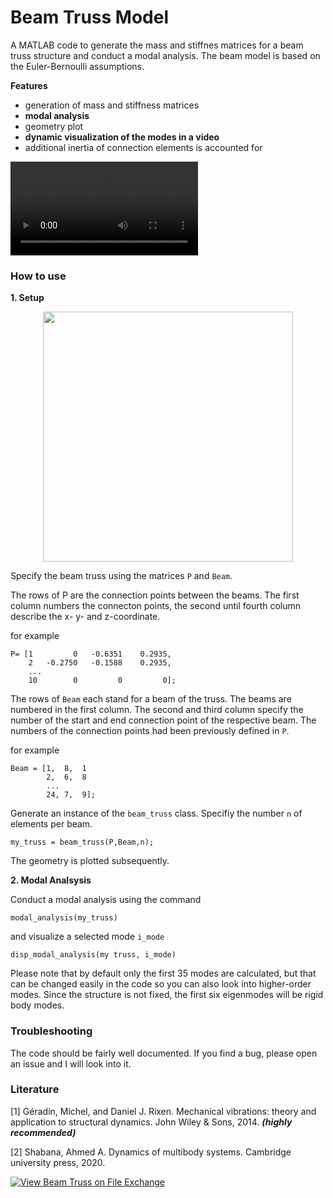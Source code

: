 # Beam Truss Model

A MATLAB code to generate the mass and stiffnes matrices for a beam truss structure and conduct a modal analysis. The beam model is based on the Euler-Bernoulli assumptions. 

**Features**
- generation of mass and stiffness matrices 
- **modal analysis**
- geometry plot
- **dynamic visualization of the modes in a video**
- additional inertia of connection elements is accounted for

<video src="https://user-images.githubusercontent.com/121583390/225946434-ba5fbfa8-a669-41bf-bdda-a836b786e69b.mp4" controls="controls" autoplay loop>
</video>


### How to use

**1. Setup**
<p align="center">
<img src="https://user-images.githubusercontent.com/121583390/225952612-79bbb595-7614-460f-b84e-7864a2766d91.jpg" width="400">
</p>

Specify the beam truss using the matrices `P` and `Beam`.

The rows of P are the connection points between the beams. The first column numbers the connecton points, the second until fourth column describe the x- y- and z-coordinate. 

for example

```
P= [1         0   -0.6351    0.2935, 
    2   -0.2750   -0.1588    0.2935, 
    ...
    10        0         0         0];
```
The rows of `Beam` each stand for a beam of the truss. The beams are numbered in the first column. The second and third column specify the number of the start and end connection point of the respective beam. The numbers of the connection points had been previously defined in `P`.

for example

```
Beam = [1,  8,  1
        2,  6,  8
        ...
        24, 7,  9];
```
Generate an instance of the `beam_truss` class. Specifiy the number `n` of elements per beam.   

`my_truss = beam_truss(P,Beam,n);`

The geometry is plotted subsequently.

**2. Modal Analsysis**

Conduct a modal analysis using the command 

`modal_analysis(my_truss)`

and visualize a selected mode `i_mode` 

`disp_modal_analysis(my truss, i_mode)`

Please note that by default only the first 35 modes are calculated, but that can be changed easily in the code so you can also look into higher-order modes. Since the structure is not fixed, the first six eigenmodes will be rigid body modes. 

### Troubleshooting

The code should be fairly well documented. If you find a bug, please open an issue and I will look into it. 

### Literature

[1] Géradin, Michel, and Daniel J. Rixen. Mechanical vibrations: theory and application to structural dynamics. John Wiley & Sons, 2014. _**(highly recommended)**_

[2] Shabana, Ahmed A. Dynamics of multibody systems. Cambridge university press, 2020.

[![View Beam Truss on File Exchange](https://www.mathworks.com/matlabcentral/images/matlab-file-exchange.svg)](https://de.mathworks.com/matlabcentral/fileexchange/126420-beam-truss)
